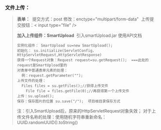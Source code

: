 ### 文件上传：

> **表单：**
> ​	提交方式：post
> ​	修改：enctype="multipart/form-data"
> ​	上传提交按钮：< input type="file" />
>
> **加入上传组件：SmartUpload**
> ​	引入smartUpload.jar
> ​	使用API文档
>
> ```
> 实例化组件： SmartUpload su=new SmartUpload();
> 初始化： su.initialize(ServletConfig，HttpServletRequest,HttpServletResponse)
> 获得一个Request对象：Request request=su.getRequest();  ===此处的request是SmartUpload里的
> 对表单中普通表单元素的处理：
> 	例：request.getParameter("");
> 上传文件的处理：
> 	Files files = su.getFiles();//获得上传文件
>     File file = files.getFile(0);//再获得第一个上传文件
> 上传：su.upload();
> 保存：保存图片的位置 su.save("/");  项目根目录保存方式
> ```
>
> 注：引入SmartUpload后，原来的HttpServletRequest对象失效；
> ​	对于上传文件名称的处理：使用随机字符串重新命名：
> ​			UUID.randomUUID().toString()